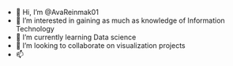 - 👋 Hi, I’m @AvaReinmak01
- 👀 I’m interested in gaining as much as knowledge of Information Technology  
- 🌱 I’m currently learning Data science
- 💞️ I’m looking to collaborate on visualization projects
- 📫 

<!---
AvaReinmak01/AvaReinmak01 is a ✨ special ✨ repository because its `README.md` (this file) appears on your GitHub profile.
You can click the Preview link to take a look at your changes.
--->
